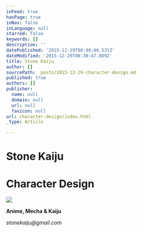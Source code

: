 ```yaml
---
inFeed: true
hasPage: true
inNav: false
inLanguage: null
starred: false
keywords: []
description: ''
datePublished: '2015-12-29T08:40:06.531Z'
dateModified: '2015-12-29T08:38:47.889Z'
title: Stone Kaiju
author: []
sourcePath: _posts/2015-12-29-character-design.md
published: true
authors: []
publisher:
  name: null
  domain: null
  url: null
  favicon: null
url: character-design/index.html
_type: Article

---
```

# Stone Kaiju

# Character Design
![](https://the-grid-user-content.s3-us-west-2.amazonaws.com/0342bbff-830b-4953-95e4-7f670eec77c4.jpg)

**Anime, Mecha & Kaiju**

_stonekaiju@gmail.com_